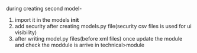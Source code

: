 during creating second model-
1. import it in the models __init__
2. add security after creating models.py file(security csv files is used for ui visibility)
3. after writing model.py files(before xml files) once update the module and check the moddule is arrive in technical>module 
